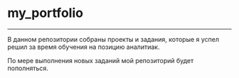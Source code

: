 # my_portfolio
___
В данном репозитории собраны проекты и задания, которые я успел решил за время обучения на позицию аналитиак.

По мере выполнения новых заданий мой репозиторий будет пополняться.
